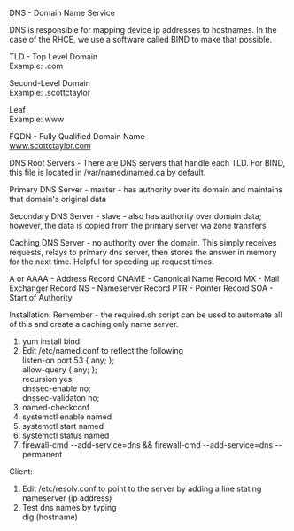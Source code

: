 DNS - Domain Name Service

DNS is responsible for mapping device ip addresses to hostnames. In the case of the RHCE, we use a software called BIND to make that possible.

TLD - Top Level Domain  
Example: .com

Second-Level Domain  
Example: .scottctaylor

Leaf  
Example: www

FQDN - Fully Qualified Domain Name  
www.scottctaylor.com

DNS Root Servers - There are DNS servers that handle each TLD. For BIND, this file is located in /var/named/named.ca by default.

Primary DNS Server - master - has authority over its domain and maintains that domain's original data

Secondary DNS Server - slave - also has authority over domain data; however, the data is copied from the primary server via zone transfers

Caching DNS Server - no authority over the domain. This simply receives requests, relays to primary dns server, then stores the answer in memory for the next time. Helpful for speeding up request times.

A or AAAA - Address Record
CNAME - Canonical Name Record
MX - Mail Exchanger Record
NS - Nameserver Record
PTR - Pointer Record
SOA - Start of Authority


Installation:
Remember - the required.sh script can be used to automate all of this and create a caching only name server.

1. yum install bind
2. Edit /etc/named.conf to reflect the following  
  listen-on port 53 { any; };  
  allow-query { any; };  
  recursion yes;  
  dnssec-enable no;  
  dnssec-validaton no;  
3. named-checkconf
4. systemctl enable named
5. systemctl start named
6. systemctl status named
7. firewall-cmd --add-service=dns && firewall-cmd --add-service=dns --permanent

Client:
1. Edit /etc/resolv.conf to point to the server by adding a line stating  
  nameserver (ip address)
2. Test dns names by typing  
  dig (hostname)
